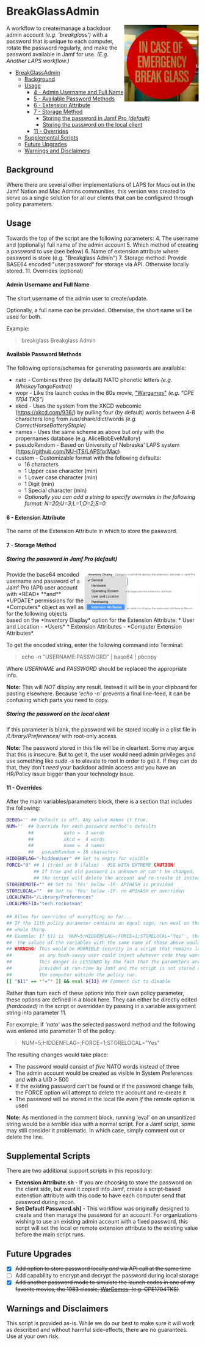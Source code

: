 # BreakGlassAdmin
<img src="images/breakglass.jpg" height="200" align=right alt="In case of emergency, break glass">

A workflow to create/manage a backdoor admin account *(e.g. 'breakglass')* with a password that is unique to each computer, rotate the password regularly, and make the password available in Jamf for use. _(E.g. Another LAPS workflow.)_

<!-- TOC depthFrom:1 depthTo:6 withLinks:0 updateOnSave:1 orderedList:0 -->

- [BreakGlassAdmin](#breakglassadmin)
	- [Background](#background)
	- [Usage](#usage)
		- [4 - Admin Username and Full Name](#4-admin-username-and-full-name)
		- [5 - Available Password Methods](#5-available-password-methods)
		- [6 - Extension Attribute](#6-extension-attribute)
		- [7 - Storage Method](#7-storage-method)
			- [Storing the password in Jamf Pro *(default)*](#storing-the-password-in-jamf-pro-default)
			- [Storing the password on the local client](#storing-the-password-on-the-local-client)
		- [11 - Overrides](#11-overrides)
	- [Supplemental Scripts](#supplemental-scripts)
	- [Future Upgrades](#future-upgrades)
	- [Warnings and Disclaimers](#warnings-and-disclaimers)

<!-- /TOC -->

## Background

Where there are several other implementations of LAPS for Macs out in the Jamf Nation and Mac Admins communities, this version was created to serve as a single solution for all our clients that can be configured through policy parameters.

## Usage

Towards the top of the script are the following parameters:
4. The username and (optionally) full name of the admin account
5. Which method of creating a password to use (see below)
6. Name of extension attribute where password is store (e.g. "Breakglass Admin")
7. Storage method: Provide BASE64 encoded "user:password" for storage via API. Otherwise locally stored.
11. Overrides (optional)

#### Admin Username and Full Name
The short username of the admin user to create/update.

Optionally, a full name can be provided. Otherwise, the short name will be used for both.

Example:
> breakglass Breakglass Admin

#### Available Password Methods
The following options/schemes for generating passwords are available:
+ nato - Combines three (by default) NATO phonetic letters _(e.g. WhiskeyTangoFoxtrot)_
+ wopr - Like the launch codes in the 80s movie, ["Wargames"](https://www.imdb.com/title/tt0086567) _(e.g. "CPE 1704 TKS")_
+ xkcd - Uses the system from the XKCD webcomic (https://xkcd.com/936/) by pulling four (by default) words between 4-8 characters long from /usr/share/dict/words _(e.g. CorrectHorseBatteryStaple)_
+ names - Uses the same scheme as above but only with the propernames database (e.g. AliceBobEveMallory)
+ pseudoRandom - Based on University of Nebraska' LAPS system (https://github.com/NU-ITS/LAPSforMac)
+ custom - Customizable format with the following defaults:
	* 16 characters
	* 1 Upper case character (min)
	* 1 Lower case character (min)
	* 1 Digit (min)
	* 1 Special character (min)
	+ _Optionally you can add a string to specify overrides in the following format: N=20;U=3;L=1;D=2;S=0_

#### 6 - Extension Attribute

The name of the Extension Attribute in which to store the password.

#### 7 - Storage Method

##### Storing the password in Jamf Pro *(default)*

<img src="images/APIUserPermissions.png" width="300" align=right />
Provide the base64 encoded username and password of a Jamf Pro (API) user account with *READ* **and** *UPDATE* permissions for the *Computers* object as well as for the following objects based on the *Inventory Display* option for the Extension Attribute:
* User and Location - *Users*
* Extension Attributes - *Computer Extension Attributes*

To get the encoded string, enter the following command into Terminal:
> echo -n "USERNAME:PASSWORD" | base64 | pbcopy

Where *USERNAME* and *PASSWORD* should be replaced the appropriate info.

**Note:** This will *NOT* display any result. Instead it will be in your clipboard for pasting elsewhere. Because *'echo -n'* prevents a final line-feed, it can be confusing which parts you need to copy.

##### Storing the password on the local client

If this parameter is blank, the password will be stored locally in a plist file in */Library/Preferences/* with root-only access.

**Note:** The password stored in this file will be in cleartext. Some may argue that this is insecure. But to get it, the user would need admin privileges and use something like *sudo -s* to elevate to root in order to get it. If they can do that, they don't *need* your backdoor admin access and you have an HR/Policy issue bigger than your technology issue.

#### 11 - Overrides

After the main variables/parameters block, there is a section that includes the following:
```bash
DEBUG='' ## Default is off. Any value makes it true.
NUM=''  ## Override for each password method's defaults
        ##           nato =  3 words
        ##           xkcd =  4 words
        ##           name =  4 names
        ##   pseudoRandom = 16 characters
HIDDENFLAG="-hiddenUser" ## Set to empty for visible
FORCE="0" ## 1 (true) or 0 (false) - USE WITH EXTREME CAUTION!
          ## If true and old password is unknown or can't be changed,
          ## the script will delete the account and re-create it instead.
STOREREMOTE="" ## Set to 'Yes' below -IF- APIHASH is provided
STORELOCAL=""  ## Set to 'Yes' below -IF- no APIHASH or overriden
LOCALPATH="/Library/Preferences"
LOCALPREFIX="tech.rocketman"

## Allow for overrides of everything so far...
## If the 11th policy parameter contains an equal sign, run eval on the
## whole thing.
## Example: If $11 is 'NUM=5;HIDDENFLAG=;FORCE=1;STORELOCAL="Yes"', then
##  the values of the variables with the same name of those above would change.
## WARNING! This would be HORRIBLE security in a script that remains local
##          as any bash-savvy user could inject whatever code they wanted to.
##          This danger is LESSENED by the fact that the parameters are
##          provided at run-time by Jamf and the script is not stored on
##          the computer outside the policy run.
[[ "$11" == *"="* ]] && eval ${11} ## Comment out to disable
```

Rather than turn each of these options into their own policy parameter, these options are defined in a block here. They can either be directly edited _(hardcoded)_ in the script or overridden by passing in a variable assignment string into parameter 11.

For example; if _'nato'_ was the selected password method and the following was entered into parameter 11 of the policy:
> NUM=5;HIDDENFLAG=;FORCE=1;STORELOCAL="Yes"

The resulting changes would take place:
* The password would consist of _five_ NATO words instead of three
* The admin account would be created as visible in System Preferences and with a UID > 500
* If the existing password can't be found or if the password change fails, the FORCE option will attempt to delete the account and re-create it
* The password will be stored in the local file _even if_ the remote option is used

**Note:** As mentioned in the comment block, running 'eval' on an unsanitized string would be a _terrible_ idea with a normal script. For a Jamf script, some may still consider it problematic. In which case, simply comment out or delete the line.

## Supplemental Scripts

There are two additional support scripts in this repository:

* **Extension Attribute.sh** - If you are choosing to store the password on the client side, but want it copied into Jamf, create a script-based extenstion attribute with this code to have each computer send that password during recon.
* **Set Default Password.sh]** - This workflow was originally designed to create and then manage the password for an account. For organizations wishing to use an existing admin account with a fixed password, this script will set the local or remote extension attribute to the existing value before the main script runs.

## Future Upgrades

- [X] ~~Add option to store password locally *and* via API call at the same time~~
- [ ] Add capability to encrypt and decrypt the password during local storage
- [X] ~~Add another password mode to simulate the launch codes in one of my favorite movies, the 1983 classic, [WarGames](https://www.imdb.com/title/tt0086567/). (e.g. CPE1704TKS)~~

## Warnings and Disclaimers

This script is provided as-is. While we do our best to make sure it will work as described and without harmful side-effects, there are no guarantees. Use at your own risk.
